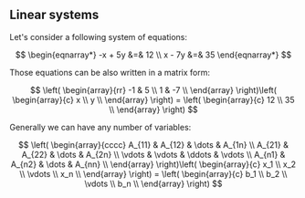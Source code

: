 ##  Linear systems

Let's consider a following system of equations:

$$
\begin{eqnarray*}
  -x + 5y &=& 12 \\
   x - 7y &=& 35
\end{eqnarray*} 
$$

Those equations can be also written in a matrix form:

$$
\left(
  \begin{array}{rr}
    -1 & 5 \\
    1 & -7  \\
  \end{array}
\right)\left(
  \begin{array}{c}
    x \\
    y \\
  \end{array}
\right) = \left(
  \begin{array}{c}
    12 \\
    35 \\
  \end{array}
\right)
$$

Generally we can have any number of variables:

$$
\left(
  \begin{array}{cccc}
    A_{11} & A_{12} & \dots & A_{1n} \\
    A_{21} & A_{22} & \dots & A_{2n} \\
    \vdots & \vdots & \ddots & \vdots \\
    A_{n1} & A_{n2} & \dots & A_{nn} \\
  \end{array}
\right)\left(
         \begin{array}{c}
           x_1 \\
           x_2 \\
           \vdots \\
           x_n \\
         \end{array}
       \right)  = \left(
                   \begin{array}{c}
                     b_1 \\
                     b_2 \\
                     \vdots \\
                     b_n \\
                   \end{array}
                 \right)
$$
